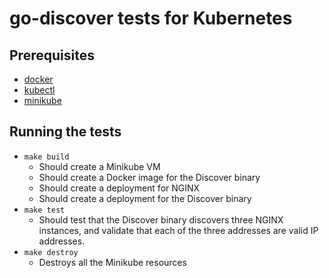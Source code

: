 # go-discover tests for Kubernetes

## Prerequisites
- [docker](https://www.docker.com/)
- [kubectl](https://kubernetes.io/docs/tasks/tools/install-kubectl/)
- [minikube](https://github.com/kubernetes/minikube)

## Running the tests

- `make build`
    - Should create a Minikube VM
    - Should create a Docker image for the Discover binary
    - Should create a deployment for NGINX
    - Should create a deployment for the Discover binary
- `make test`
    - Should test that the Discover binary discovers three
    NGINX instances, and validate that each of the three addresses
    are valid IP addresses.
- `make destroy`
    - Destroys all the Minikube resources
